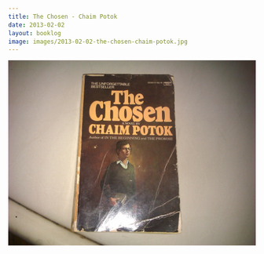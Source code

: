 ```yaml
---
title: The Chosen - Chaim Potok
date: 2013-02-02
layout: booklog
image: images/2013-02-02-the-chosen-chaim-potok.jpg
---
```

![The Chosen - Chaim Potok](images/2013-02-02-the-chosen-chaim-potok.jpg)
